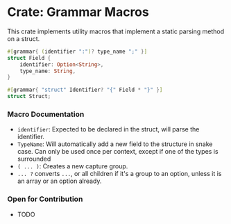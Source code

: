 # Crate: Grammar Macros

This crate implements utility macros that implement a static parsing method on a struct. 

```rs
#[grammar{ (identifier ":")? type_name ";" }]
struct Field {
    identifier: Option<String>,
    type_name: String,
}

#[grammar{ "struct" Identifier? "{" Field * "}" }]
struct Struct;
```

### Macro Documentation

- `identifier`: Expected to be declared in the struct, will parse the identifier.
- `TypeName`: Will automatically add a new field to the structure in snake case. Can only be used once per context, except if one of the types is surrounded
- `( ... )`: Creates a new capture group.
- `... ?` converts `...`, or all children if it's a group to an option, unless it is an array or an option already.

### Open for Contribution

- TODO